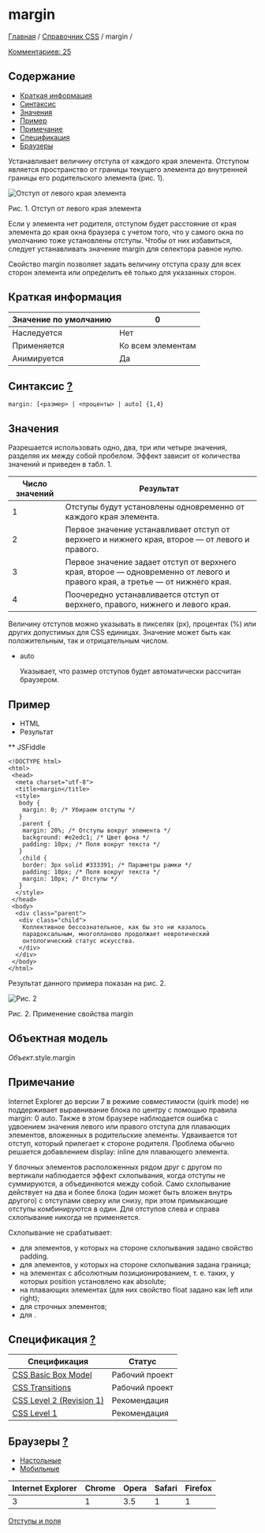 # margin

[Главная](https://webref.ru/) / [Справочник CSS](https://webref.ru/css) / margin /

[Комментариев: 25](https://webref.ru/css/margin#disqus_thread)

## Содержание

- [Краткая информация](https://webref.ru/css/margin#field_css_info)
- [Синтаксис](https://webref.ru/css/margin#field_css_syntax)
- [Значения](https://webref.ru/css/margin#field_css_value)
- [Пример](https://webref.ru/css/margin#field_css_example)
- [Примечание](https://webref.ru/css/margin#field_css_note)
- [Спецификация](https://webref.ru/css/margin#field_css_spec)
- [Браузеры](https://webref.ru/css/margin#field_css_browser)

Устанавливает величину отступа от каждого края элемента. Отступом является пространство от границы текущего элемента до внутренней границы его родительского элемента (рис. 1).

![Отступ от левого края элемента](https://webref.ru/assets/images/css/css_margin_1.png)

Рис. 1. Отступ от левого края элемента

Если у элемента нет родителя, отступом будет расстояние от края элемента до края окна браузера с учетом того, что у самого окна по умолчанию тоже установлены отступы. Чтобы от них избавиться, следует устанавливать значение margin для селектора <body> равное нулю.

Свойство margin позволяет задать величину отступа сразу для всех сторон элемента или определить её только для указанных сторон.

## Краткая информация

| Значение по умолчанию | 0                 |
| --------------------- | ----------------- |
| Наследуется           | Нет               |
| Применяется           | Ко всем элементам |
| Анимируется           | Да                |

## Синтаксис [?]()

```
margin: [<размер> | <проценты> | auto] {1,4}
```

## Значения

Разрешается использовать одно, два, три или четыре значения, разделяя их между собой пробелом. Эффект зависит от количества значений и приведен в табл. 1.

| Число значений | Результат                                |
| -------------- | ---------------------------------------- |
| 1              | Отступы будут установлены одновременно от каждого края элемента. |
| 2              | Первое значение устанавливает отступ от верхнего и нижнего края, второе — от левого и правого. |
| 3              | Первое значение задает отступ от верхнего края, второе — одновременно от левого и правого края, а третье — от нижнего края. |
| 4              | Поочередно устанавливается отступ от верхнего, правого, нижнего и левого края. |

Величину отступов можно указывать в пикселях (px), процентах (%) или других допустимых для CSS единицах. Значение может быть как положительным, так и отрицательным числом.

- auto

  Указывает, что размер отступов будет автоматически рассчитан браузером.

## Пример

- HTML
- Результат

** JSFiddle

```
<!DOCTYPE html>
<html>
 <head>
  <meta charset="utf-8">
  <title>margin</title>
  <style>
   body { 
    margin: 0; /* Убираем отступы */
   }
   .parent {
    margin: 20%; /* Отступы вокруг элемента */
    background: #e2edc1; /* Цвет фона */
    padding: 10px; /* Поля вокруг текста */
   } 
   .child {
    border: 3px solid #333391; /* Параметры рамки */
    padding: 10px; /* Поля вокруг текста */
    margin: 10px; /* Отступы */
   }
  </style>
 </head> 
 <body> 
  <div class="parent">
   <div class="child">
    Коллективное бессознательное, как бы это ни казалось 
    парадоксальным, многопланово продолжает невротический 
    онтологический статус искусства. 
   </div>
  </div>
 </body>
</html>
```

Результат данного примера показан на рис. 2.

![Рис. 2](https://webref.ru/assets/images/css/css_margin_2.png)

Рис. 2. Применение свойства margin

## Объектная модель

*Объект*.style.margin

## Примечание

Internet Explorer до версии 7 в режиме совместимости (quirk mode) не поддерживает выравнивание блока по центру с помощью правила margin: 0 auto. Также в этом браузере наблюдается ошибка с удвоением значения левого или правого отступа для плавающих элементов, вложенных в родительские элементы. Удваивается тот отступ, который прилегает к стороне родителя. Проблема обычно решается добавлением display: inline для плавающего элемента.

У блочных элементов расположенных рядом друг с другом по вертикали наблюдается эффект схлопывания, когда отступы не суммируются, а объединяются между собой. Само схлопывание действует на два и более блока (один может быть вложен внутрь другого) с отступами сверху или снизу, при этом примыкающие отступы комбинируются в один. Для отступов слева и справа схлопывание никогда не применяется.

Схлопывание не срабатывает:

- для элементов, у которых на стороне схлопывания задано свойство padding.
- для элементов, у которых на стороне схлопывания задана граница;
- на элементах с абсолютным позиционированием, т. е. таких, у которых position установлено как absolute;
- на плавающих элементах (для них свойство float задано как left или right);
- для строчных элементов;
- для <html>.

## Спецификация [?]()

| Спецификация                             | Статус         |
| ---------------------------------------- | -------------- |
| [CSS Basic Box Model](http://dev.w3.org/csswg/css3-box/#margin) | Рабочий проект |
| [CSS Transitions](http://dev.w3.org/csswg/css-transitions/#animatable-css) | Рабочий проект |
| [CSS Level 2 (Revision 1)](http://www.w3.org/TR/CSS2/box.html#margin-properties) | Рекомендация   |
| [CSS Level 1](http://www.w3.org/TR/CSS1/#margin) | Рекомендация   |

## Браузеры [?]()

- [Настольные](https://webref.ru/css/margin#desktop)
- [Мобильные](https://webref.ru/css/margin#mobile)

| Internet Explorer | Chrome | Opera | Safari | Firefox |
| ----------------- | ------ | ----- | ------ | ------- |
| 3                 | 1      | 3.5   | 1      | 1       |

[Отступы и поля](https://webref.ru/css/type/margin)